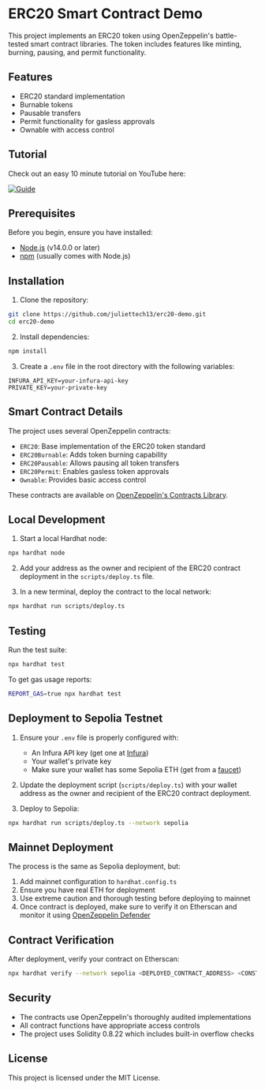 # ERC20 Smart Contract Demo

This project implements an ERC20 token using OpenZeppelin's battle-tested smart contract libraries. The token includes features like minting, burning, pausing, and permit functionality.

## Features

- ERC20 standard implementation
- Burnable tokens
- Pausable transfers
- Permit functionality for gasless approvals
- Ownable with access control

## Tutorial

Check out an easy 10 minute tutorial on YouTube here:

[![Guide](https://res.cloudinary.com/dacofvu8m/image/upload/v1743397163/CleanShot_2025-03-29_at_15.02.18_2x_wqtpuh.png)](https://youtu.be/sGs8tfB6xNQ)

## Prerequisites

Before you begin, ensure you have installed:
- [Node.js](https://nodejs.org/) (v14.0.0 or later)
- [npm](https://www.npmjs.com/) (usually comes with Node.js)

## Installation

1. Clone the repository:
```bash
git clone https://github.com/juliettech13/erc20-demo.git
cd erc20-demo
```

2. Install dependencies:
```bash
npm install
```

3. Create a `.env` file in the root directory with the following variables:

```
INFURA_API_KEY=your-infura-api-key
PRIVATE_KEY=your-private-key
```

## Smart Contract Details

The project uses several OpenZeppelin contracts:

- `ERC20`: Base implementation of the ERC20 token standard
- `ERC20Burnable`: Adds token burning capability
- `ERC20Pausable`: Allows pausing all token transfers
- `ERC20Permit`: Enables gasless token approvals
- `Ownable`: Provides basic access control

These contracts are available on [OpenZeppelin's Contracts Library](https://docs.openzeppelin.com/contracts/4.x/api/token/erc20).

## Local Development

1. Start a local Hardhat node:
```bash
npx hardhat node
```

2. Add your address as the owner and recipient of the ERC20 contract deployment in the `scripts/deploy.ts` file.

3. In a new terminal, deploy the contract to the local network:
```bash
npx hardhat run scripts/deploy.ts
```

## Testing

Run the test suite:
```bash
npx hardhat test
```

To get gas usage reports:
```bash
REPORT_GAS=true npx hardhat test
```

## Deployment to Sepolia Testnet

1. Ensure your `.env` file is properly configured with:
   - An Infura API key (get one at [Infura](https://infura.io))
   - Your wallet's private key
   - Make sure your wallet has some Sepolia ETH (get from a [faucet](https://www.infura.io/zh/faucet/sepolia))

2. Update the deployment script (`scripts/deploy.ts`) with your wallet address as the owner and recipient of the ERC20 contract deployment.

3. Deploy to Sepolia:
```bash
npx hardhat run scripts/deploy.ts --network sepolia
```

## Mainnet Deployment

The process is the same as Sepolia deployment, but:
1. Add mainnet configuration to `hardhat.config.ts`
2. Ensure you have real ETH for deployment
3. Use extreme caution and thorough testing before deploying to mainnet
4. Once contract is deployed, make sure to verify it on Etherscan and monitor it using [OpenZeppelin Defender](https://defender.openzeppelin.com/)

## Contract Verification

After deployment, verify your contract on Etherscan:
```bash
npx hardhat verify --network sepolia <DEPLOYED_CONTRACT_ADDRESS> <CONSTRUCTOR_ARGS>
```

## Security

- The contracts use OpenZeppelin's thoroughly audited implementations
- All contract functions have appropriate access controls
- The project uses Solidity 0.8.22 which includes built-in overflow checks

## License

This project is licensed under the MIT License.
